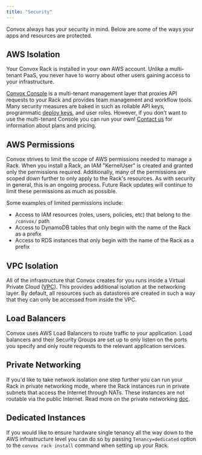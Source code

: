 ```yaml
---
title: "Security"
---
```


Convox always has your security in mind. Below are some of the ways your apps and resources are protected.

## AWS Isolation

Your Convox Rack is installed in your own AWS account. Unlike a multi-tenant PaaS, you never have to worry about other users gaining access to your infrastructure.

[Convox Console](https://console.convox.com) is a multi-tenant management layer that proxies API requests to your Rack and provides team management and workflow tools. Many security measures are baked in such as rollable API keys, programmatic [deploy keys](/console/deploy-keys), and user roles. However, if you don't want to use the multi-tenant Console you can run your own! [Contact us](mailto:support@convox.com) for information about plans and pricing.

## AWS Permissions

Convox strives to limit the scope of AWS permissions needed to manage a Rack. When you install a Rack, an IAM "KernelUser" is created and granted only the permissions required. Additionally, many of the permissions are scoped down further to only apply to the Rack's resources. As with security in general, this is an ongoing process. Future Rack updates will continue to limit these permissions as much as possible.

Some examples of limited permissions include:
- Access to IAM resources (roles, users, policies, etc) that belong to the `/convox/` path
- Access to DynamoDB tables that only begin with the name of the Rack as a prefix
- Access to RDS instances that only begin with the name of the Rack as a prefix

## VPC Isolation

All of the infrastructure that Convox creates for you runs inside a Virtual Private Cloud ([VPC](https://aws.amazon.com/vpc/)). This provides additional isolation at the networking layer. By default, all resources such as datastores are created in such a way that they can only be accessed from inside the VPC.

## Load Balancers

Convox uses AWS Load Balancers to route traffic to your application. Load balancers and their Security Groups are set up to only listen on the ports you specify and only route requests to the relevant application services.

## Private Networking

If you'd like to take network isolation one step further you can run your Rack in private networking mode, where the Rack instances run in private subnets that access the Internet through NATs. These instances are not routable via the public Internet. Read more on the private networking [doc](/management/private-networking/).

## Dedicated Instances

If you would like to ensure hardware single tenancy all the way down to the AWS infrastructure level you can do so by passing `Tenancy=dedicated` option to the `convox rack install` command when setting up your Rack.
